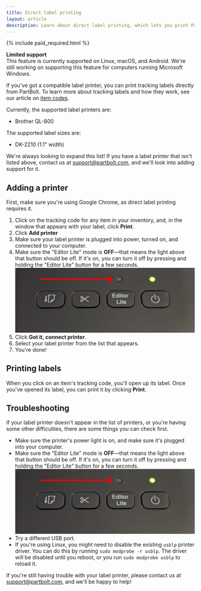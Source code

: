 ```yaml
---
title: Direct label printing
layout: article
description: Learn about direct label printing, which lets you print PartBolt inventory labels straight from your browser. Compatible label printer required.
---
```


{% include paid_required.html %}
<div class="notification is-warning">
	<div><strong><i class="fas fa-fw fa-exclamation-triangle"></i> Limited support</strong></div>
	This feature is currently supported on Linux, macOS, and Android.
	We're still working on supporting this feature for computers running Microsoft Windows.
</div>

If you've got a compatible label printer, you can print tracking labels directly from PartBolt. To learn more about tracking labels and how they work, see our article on [item codes](/articles/item-codes).

Currently, the supported label printers are:
* Brother QL-800

The supported label sizes are:
* DK-2210 (1.1" width)

We're always looking to expand this list! If you have a label printer that isn't listed above, contact us at [support@partbolt.com](mailto:support@partbolt.com), and we'll look into adding support for it.

## Adding a printer
First, make sure you're using Google Chrome, as direct label printing requires it.

1. Click on the tracking code for any item in your inventory, and, in the window that appears with your label, click **<i class="fas fa-fw fa-print"></i> Print**.
2. Click **<i class="fas fa-fw fa-plus"></i> Add printer**
3. Make sure your label printer is plugged into power, turned on, and connected to your computer.
4. Make sure the "Editor Lite" mode is **OFF**&mdash;that means the light above that button should be off. If it's on, you can turn it off by pressing and holding the "Editor Lite" button for a few seconds.
    <div style="max-width: 500px"><img src="/img/direct-label-printing/editor_lite_off.jpg" alt="The Editor Lite button" /></div>
5. Click **<i class="fas fa-fw fa-plug"></i> Got it, connect printer**.
6. Select your label printer from the list that appears.
7. You're done!

## Printing labels
When you click on an item's tracking code, you'll open up its label. Once you've opened its label, you can print it by clicking **<i class="fas fa-fw fa-print"></i> Print**.

## Troubleshooting
If your label printer doesn't appear in the list of printers, or you're having some other difficulties, there are some things you can check first.
* Make sure the printer's power light is on, and make sure it's plugged into your computer.
* Make sure the "Editor Lite" mode is **OFF**&mdash;that means the light above that button should be off. If it's on, you can turn it off by pressing and holding the "Editor Lite" button for a few seconds.
    <div style="max-width: 500px"><img src="/img/direct-label-printing/editor_lite_off.jpg" alt="The Editor Lite button" /></div>
* Try a different USB port.
* If you're using Linux, you might need to disable the existing `usblp` printer driver. You can do this by running `sudo modprobe -r usblp`. The driver will be disabled until you reboot, or you run `sudo modprobe usblp` to reload it.

If you're still having trouble with your label printer, please contact us at [support@partbolt.com](mailto:support@partbolt.com), and we'll be happy to help!